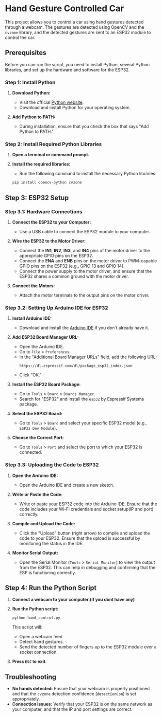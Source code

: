 
# Hand Gesture Controlled Car

This project allows you to control a car using hand gestures detected through a webcam. The gestures are detected using OpenCV and the `cvzone` library, and the detected gestures are sent to an ESP32 module to control the car.

## Prerequisites

Before you can run the script, you need to install Python, several Python libraries, and set up the hardware and software for the ESP32.

### Step 1: Install Python

1. **Download Python:**
   - Visit the official [Python website](https://www.python.org/downloads/).
   - Download and install Python for your operating system.

2. **Add Python to PATH:**
   - During installation, ensure that you check the box that says "Add Python to PATH."

### Step 2: Install Required Python Libraries

1. **Open a terminal or command prompt.**

2. **Install the required libraries:**
   - Run the following command to install the necessary Python libraries:

   ```bash
   pip install opencv-python cvzone
   ```

## Step 3: ESP32 Setup

### Step 3.1: Hardware Connections

1. **Connect the ESP32 to your Computer:**
   - Use a USB cable to connect the ESP32 module to your computer.

2. **Wire the ESP32 to the Motor Driver:**
   - Connect the **IN1**, **IN2**, **IN3**, and **IN4** pins of the motor driver to the appropriate GPIO pins on the ESP32.
   - Connect the **ENA** and **ENB** pins on the motor driver to PWM-capable GPIO pins on the ESP32 (e.g., GPIO 13 and GPIO 14).
   - Connect the power supply to the motor driver, and ensure that the ESP32 shares a common ground with the motor driver.

3. **Connect the Motors:**
   - Attach the motor terminals to the output pins on the motor driver.

### Step 3.2: Setting Up Arduino IDE for ESP32

1. **Install Arduino IDE:**
   - Download and install the [Arduino IDE](https://www.arduino.cc/en/software) if you don't already have it.

2. **Add ESP32 Board Manager URL:**
   - Open the Arduino IDE.
   - Go to `File` > `Preferences`.
   - In the "Additional Board Manager URLs" field, add the following URL:
     ```
     https://dl.espressif.com/dl/package_esp32_index.json
     ```
   - Click "OK."

3. **Install the ESP32 Board Package:**
   - Go to `Tools` > `Board` > `Boards Manager`.
   - Search for "ESP32" and install the `esp32` by Espressif Systems package.

4. **Select the ESP32 Board:**
   - Go to `Tools` > `Board` and select your specific ESP32 model (e.g., `ESP32 Dev Module`).

5. **Choose the Correct Port:**
   - Go to `Tools` > `Port` and select the port to which your ESP32 is connected.

### Step 3.3: Uploading the Code to ESP32

1. **Open the Arduino IDE:**
   - Open the Arduino IDE and create a new sketch.

2. **Write or Paste the Code:**
   - Write or paste your ESP32 code into the Arduino IDE. Ensure that the code includes your Wi-Fi credentials and socket setup(IP and port) correctly.

3. **Compile and Upload the Code:**
   - Click the "Upload" button (right arrow) to compile and upload the code to your ESP32. Ensure that the upload is successful by monitoring the status in the IDE.

4. **Monitor Serial Output:**
   - Open the Serial Monitor (`Tools` > `Serial Monitor`) to view the output from the ESP32. This can help in debugging and confirming that the ESP is functioning correctly.

## Step 4: Run the Python Script

1. **Connect a webcam to your computer.(if you dont have any)**

2. **Run the Python script:**

   ```bash
   python hand_control.py
   ```

   This script will:
   - Open a webcam feed.
   - Detect hand gestures.
   - Send the detected number of fingers up to the ESP32 module over a socket connection.

3. **Press `ESC` to exit.**

## Troubleshooting

- **No hands detected:** Ensure that your webcam is properly positioned and that the `cvzone` detection confidence (`detectionCon`) is set appropriately.
- **Connection issues:** Verify that your ESP32 is on the same network as your computer, and that the IP and port settings are correct.

